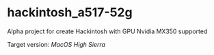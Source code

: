 # hackintosh_a517-52g
Alpha project for create Hackintosh with GPU Nvidia MX350 supported 

Target version: *MacOS High Sierra*
